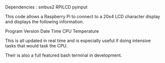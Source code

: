 
Dependencies : 
smbus2
RPILCD
pyinput

This code allows a Raspberry Pi to connect to a 20x4 LCD character display and displays the following information.

Program Version
Date
Time
CPU Temperature

This is all updated in real time and is especially useful if doing intensive tasks that would task the CPU.

Their is also a full featured bash terminal in development. 
